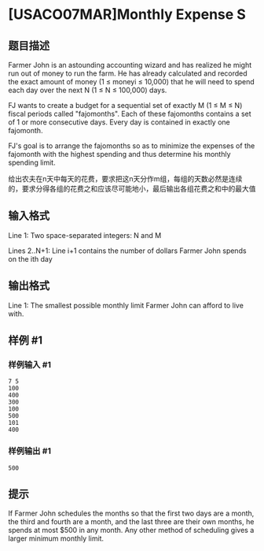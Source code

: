 # [USACO07MAR]Monthly Expense S

## 题目描述

Farmer John is an astounding accounting wizard and has realized he might run out of money to run the farm. He has already calculated and recorded the exact amount of money (1 ≤ moneyi ≤ 10,000) that he will need to spend each day over the next N (1 ≤ N ≤ 100,000) days.

FJ wants to create a budget for a sequential set of exactly M (1 ≤ M ≤ N) fiscal periods called "fajomonths". Each of these fajomonths contains a set of 1 or more consecutive days. Every day is contained in exactly one fajomonth.

FJ's goal is to arrange the fajomonths so as to minimize the expenses of the fajomonth with the highest spending and thus determine his monthly spending limit.

给出农夫在n天中每天的花费，要求把这n天分作m组，每组的天数必然是连续的，要求分得各组的花费之和应该尽可能地小，最后输出各组花费之和中的最大值


## 输入格式

Line 1: Two space-separated integers: N and M


Lines 2..N+1: Line i+1 contains the number of dollars Farmer John spends on the ith day


## 输出格式

Line 1: The smallest possible monthly limit Farmer John can afford to live with.


## 样例 #1

### 样例输入 #1
```
7 5
100
400
300
100
500
101
400
```

### 样例输出 #1

```
500
```

## 提示

If Farmer John schedules the months so that the first two days are a month, the third and fourth are a month, and the last three are their own months, he spends at most $500 in any month. Any other method of scheduling gives a larger minimum monthly limit.


